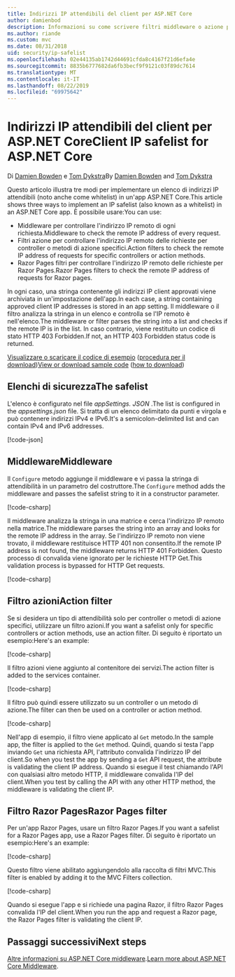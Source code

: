 ```yaml
---
title: Indirizzi IP attendibili del client per ASP.NET Core
author: damienbod
description: Informazioni su come scrivere filtri middleware o azione per convalidare gli indirizzi IP remoti rispetto a un elenco di indirizzi IP approvati.
ms.author: riande
ms.custom: mvc
ms.date: 08/31/2018
uid: security/ip-safelist
ms.openlocfilehash: 02e44135ab1742d44691cfda8c4167f21d6efa4e
ms.sourcegitcommit: 8835b6777682da6fb3becf9f9121c03f89dc7614
ms.translationtype: MT
ms.contentlocale: it-IT
ms.lasthandoff: 08/22/2019
ms.locfileid: "69975642"
---
```

# <a name="client-ip-safelist-for-aspnet-core"></a><span data-ttu-id="3340b-103">Indirizzi IP attendibili del client per ASP.NET Core</span><span class="sxs-lookup"><span data-stu-id="3340b-103">Client IP safelist for ASP.NET Core</span></span>

<span data-ttu-id="3340b-104">Di [Damien Bowden](https://twitter.com/damien_bod) e [Tom Dykstra](https://github.com/tdykstra)</span><span class="sxs-lookup"><span data-stu-id="3340b-104">By [Damien Bowden](https://twitter.com/damien_bod) and [Tom Dykstra](https://github.com/tdykstra)</span></span>
 
<span data-ttu-id="3340b-105">Questo articolo illustra tre modi per implementare un elenco di indirizzi IP attendibili (noto anche come whitelist) in un'app ASP.NET Core.</span><span class="sxs-lookup"><span data-stu-id="3340b-105">This article shows three ways to implement an IP safelist (also known as a whitelist) in an ASP.NET Core app.</span></span> <span data-ttu-id="3340b-106">È possibile usare:</span><span class="sxs-lookup"><span data-stu-id="3340b-106">You can use:</span></span>

* <span data-ttu-id="3340b-107">Middleware per controllare l'indirizzo IP remoto di ogni richiesta.</span><span class="sxs-lookup"><span data-stu-id="3340b-107">Middleware to check the remote IP address of every request.</span></span>
* <span data-ttu-id="3340b-108">Filtri azione per controllare l'indirizzo IP remoto delle richieste per controller o metodi di azione specifici.</span><span class="sxs-lookup"><span data-stu-id="3340b-108">Action filters to check the remote IP address of requests for specific controllers or action methods.</span></span>
* <span data-ttu-id="3340b-109">Razor Pages filtri per controllare l'indirizzo IP remoto delle richieste per Razor Pages.</span><span class="sxs-lookup"><span data-stu-id="3340b-109">Razor Pages filters to check the remote IP address of requests for Razor pages.</span></span>

<span data-ttu-id="3340b-110">In ogni caso, una stringa contenente gli indirizzi IP client approvati viene archiviata in un'impostazione dell'app.</span><span class="sxs-lookup"><span data-stu-id="3340b-110">In each case, a string containing approved client IP addresses is stored in an app setting.</span></span> <span data-ttu-id="3340b-111">Il middleware o il filtro analizza la stringa in un elenco e controlla se l'IP remoto è nell'elenco.</span><span class="sxs-lookup"><span data-stu-id="3340b-111">The middleware or filter parses the string into a list and checks if the remote IP is in the list.</span></span> <span data-ttu-id="3340b-112">In caso contrario, viene restituito un codice di stato HTTP 403 Forbidden.</span><span class="sxs-lookup"><span data-stu-id="3340b-112">If not, an HTTP 403 Forbidden status code is returned.</span></span>

<span data-ttu-id="3340b-113">[Visualizzare o scaricare il codice di esempio](https://github.com/aspnet/AspNetCore.Docs/tree/master/aspnetcore/security/ip-safelist/samples/2.x/ClientIpAspNetCore) ([procedura per il download](xref:index#how-to-download-a-sample))</span><span class="sxs-lookup"><span data-stu-id="3340b-113">[View or download sample code](https://github.com/aspnet/AspNetCore.Docs/tree/master/aspnetcore/security/ip-safelist/samples/2.x/ClientIpAspNetCore) ([how to download](xref:index#how-to-download-a-sample))</span></span>

## <a name="the-safelist"></a><span data-ttu-id="3340b-114">Elenchi di sicurezza</span><span class="sxs-lookup"><span data-stu-id="3340b-114">The safelist</span></span>

<span data-ttu-id="3340b-115">L'elenco è configurato nel file *appSettings. JSON* .</span><span class="sxs-lookup"><span data-stu-id="3340b-115">The list is configured in the *appsettings.json* file.</span></span> <span data-ttu-id="3340b-116">Si tratta di un elenco delimitato da punti e virgola e può contenere indirizzi IPv4 e IPv6.</span><span class="sxs-lookup"><span data-stu-id="3340b-116">It's a semicolon-delimited list and can contain IPv4 and IPv6 addresses.</span></span>

[!code-json[](ip-safelist/samples/2.x/ClientIpAspNetCore/appsettings.json?highlight=2)]

## <a name="middleware"></a><span data-ttu-id="3340b-117">Middleware</span><span class="sxs-lookup"><span data-stu-id="3340b-117">Middleware</span></span>

<span data-ttu-id="3340b-118">Il `Configure` metodo aggiunge il middleware e vi passa la stringa di attendibilità in un parametro del costruttore.</span><span class="sxs-lookup"><span data-stu-id="3340b-118">The `Configure` method adds the middleware and passes the safelist string to it in a constructor parameter.</span></span>

[!code-csharp[](ip-safelist/samples/2.x/ClientIpAspNetCore/Startup.cs?name=snippet_Configure&highlight=10)]

<span data-ttu-id="3340b-119">Il middleware analizza la stringa in una matrice e cerca l'indirizzo IP remoto nella matrice.</span><span class="sxs-lookup"><span data-stu-id="3340b-119">The middleware parses the string into an array and looks for the remote IP address in the array.</span></span> <span data-ttu-id="3340b-120">Se l'indirizzo IP remoto non viene trovato, il middleware restituisce HTTP 401 non consentito.</span><span class="sxs-lookup"><span data-stu-id="3340b-120">If the remote IP address is not found, the middleware returns HTTP 401 Forbidden.</span></span> <span data-ttu-id="3340b-121">Questo processo di convalida viene ignorato per le richieste HTTP Get.</span><span class="sxs-lookup"><span data-stu-id="3340b-121">This validation process is bypassed for HTTP Get requests.</span></span>

[!code-csharp[](ip-safelist/samples/2.x/ClientIpAspNetCore/AdminSafeListMiddleware.cs?name=snippet_ClassOnly)]

## <a name="action-filter"></a><span data-ttu-id="3340b-122">Filtro azioni</span><span class="sxs-lookup"><span data-stu-id="3340b-122">Action filter</span></span>

<span data-ttu-id="3340b-123">Se si desidera un tipo di attendibilità solo per controller o metodi di azione specifici, utilizzare un filtro azioni.</span><span class="sxs-lookup"><span data-stu-id="3340b-123">If you want a safelist only for specific controllers or action methods, use an action filter.</span></span> <span data-ttu-id="3340b-124">Di seguito è riportato un esempio:</span><span class="sxs-lookup"><span data-stu-id="3340b-124">Here's an example:</span></span> 

[!code-csharp[](ip-safelist/samples/2.x/ClientIpAspNetCore/Filters/ClientIdCheckFilter.cs)]

<span data-ttu-id="3340b-125">Il filtro azioni viene aggiunto al contenitore dei servizi.</span><span class="sxs-lookup"><span data-stu-id="3340b-125">The action filter is added to the services container.</span></span>

[!code-csharp[](ip-safelist/samples/2.x/ClientIpAspNetCore/Startup.cs?name=snippet_ConfigureServices&highlight=3)]

<span data-ttu-id="3340b-126">Il filtro può quindi essere utilizzato su un controller o un metodo di azione.</span><span class="sxs-lookup"><span data-stu-id="3340b-126">The filter can then be used on a controller or action method.</span></span>

[!code-csharp[](ip-safelist/samples/2.x/ClientIpAspNetCore/Controllers/ValuesController.cs?name=snippet_Filter&highlight=1)]

<span data-ttu-id="3340b-127">Nell'app di esempio, il filtro viene applicato al `Get` metodo.</span><span class="sxs-lookup"><span data-stu-id="3340b-127">In the sample app, the filter is applied to the `Get` method.</span></span> <span data-ttu-id="3340b-128">Quindi, quando si testa l'app inviando `Get` una richiesta API, l'attributo convalida l'indirizzo IP del client.</span><span class="sxs-lookup"><span data-stu-id="3340b-128">So when you test the app by sending a `Get` API request, the attribute is validating the client IP address.</span></span> <span data-ttu-id="3340b-129">Quando si esegue il test chiamando l'API con qualsiasi altro metodo HTTP, il middleware convalida l'IP del client.</span><span class="sxs-lookup"><span data-stu-id="3340b-129">When you test by calling the API with any other HTTP method, the middleware is validating the client IP.</span></span>

## <a name="razor-pages-filter"></a><span data-ttu-id="3340b-130">Filtro Razor Pages</span><span class="sxs-lookup"><span data-stu-id="3340b-130">Razor Pages filter</span></span> 

<span data-ttu-id="3340b-131">Per un'app Razor Pages, usare un filtro Razor Pages.</span><span class="sxs-lookup"><span data-stu-id="3340b-131">If you want a safelist for a Razor Pages app, use a Razor Pages filter.</span></span> <span data-ttu-id="3340b-132">Di seguito è riportato un esempio:</span><span class="sxs-lookup"><span data-stu-id="3340b-132">Here's an example:</span></span> 

[!code-csharp[](ip-safelist/samples/2.x/ClientIpAspNetCore/Filters/ClientIdCheckPageFilter.cs)]

<span data-ttu-id="3340b-133">Questo filtro viene abilitato aggiungendolo alla raccolta di filtri MVC.</span><span class="sxs-lookup"><span data-stu-id="3340b-133">This filter is enabled by adding it to the MVC Filters collection.</span></span>

[!code-csharp[](ip-safelist/samples/2.x/ClientIpAspNetCore/Startup.cs?name=snippet_ConfigureServices&highlight=7-9)]

<span data-ttu-id="3340b-134">Quando si esegue l'app e si richiede una pagina Razor, il filtro Razor Pages convalida l'IP del client.</span><span class="sxs-lookup"><span data-stu-id="3340b-134">When you run the app and request a Razor page, the Razor Pages filter is validating the client IP.</span></span>

## <a name="next-steps"></a><span data-ttu-id="3340b-135">Passaggi successivi</span><span class="sxs-lookup"><span data-stu-id="3340b-135">Next steps</span></span>

<span data-ttu-id="3340b-136">[Altre informazioni su ASP.NET Core middleware](xref:fundamentals/middleware/index).</span><span class="sxs-lookup"><span data-stu-id="3340b-136">[Learn more about ASP.NET Core Middleware](xref:fundamentals/middleware/index).</span></span>
